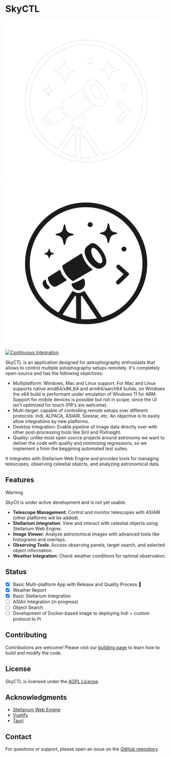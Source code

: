 # SkyCTL

![SkyCTL Logo](docs/SkyCtlLogo.png#gh-dark-mode-only)
![SkyCTL Logo](docs/SkyCtlLogoLight.png#gh-light-mode-only)

[![Continuous Integration](https://github.com/skyctl-space/skyctl/actions/workflows/ci.yaml/badge.svg)](https://github.com/skyctl-space/skyctl/actions/workflows/ci.yaml)

SkyCTL is an application designed for astrophography enthusiasts that allows to control multiple astophography setups remotely. It's completely open-source and has the following objectives:


- Multiplatform: Windows, Mac and Linux support. For Mac and Linux supports native amd64/x86_64 and arm64/aarch64 builds, on Windows the x64 build is performant under emulation of Windows 11 for ARM. Support for mobile devices is possible but not in scope, since the UI isn't optimized for touch (PR's are welcome).
- Multi-target: capable of controlling remote setups over different protocols: Indi, ALPACA, ASIAIR, Seestar, etc. An objective is to easily allow integrations by new platforms.
- Desktop Integration: Enable pipeline of image data directly over with other post-processing tools like Siril and PixInsight.
- Quality: unlike most open source projects around astronomy we want to deliver the code with quality and minimizing regressions, so we implement a from the beggining automated test suites.

It integrates with Stellarium Web Engine and provides tools for managing telescopes, observing celestial objects, and analyzing astronomical data.

## Features

> [!WARNING]
> SkyCtl is under active development and is not yet usable.

- **Telescope Management**: Control and monitor telescopes with ASIAIR (other platforms will be added).
- **Stellarium Integration**: View and interact with celestial objects using Stellarium Web Engine.
- **Image Viewer**: Analyze astronomical images with advanced tools like histograms and overlays.
- **Observing Tools**: Access observing panels, target search, and selected object information.
- **Weather Integration**: Check weather conditions for optimal observation.

## Status

- [x] Basic Multi-platform App with Release and Quality Process :tada:
- [x] Weather Report
- [x] Basic Stellarium Integration
- [ ] ASIAir Integration (in progress)
- [ ] Object Search
- [ ] Development of Docker-based image to deploying Indi + custom protocol to Pi

## Contributing

Contributions are welcome! Please visit our [building page](docs/Building.md) to learn how to build and modify the code.

## License

SkyCTL is licensed under the [AGPL License](LICENSE).

## Acknowledgments

- [Stellarium Web Engine](https://github.com/Stellarium/stellarium-web-engine)
- [Vuetify](https://vuetifyjs.com/)
- [Tauri](https://tauri.app/)

## Contact

For questions or support, please open an issue on the [GitHub repository](https://github.com/skyctl-space/skyctl).
